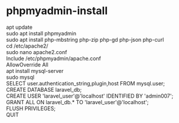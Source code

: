 # phpmyadmin-install

apt update <br>
sudo apt install phpmyadmin<br>
sudo apt install php-mbstring php-zip php-gd php-json php-curl<br>
cd /etc/apache2/<br>
sudo nano apache2.conf<br>
Include /etc/phpmyadmin/apache.conf<br>
AllowOverride All<br>
apt install mysql-server<br>
sudo mysql<br>
SELECT user.authentication_string,plugin,host FROM mysql.user;<br>
CREATE DATABASE laravel_db;<br>
CREATE USER 'laravel_user'@'localhost' IDENTIFIED BY 'admin007';<br>
GRANT ALL ON laravel_db.* TO 'laravel_user'@'localhost';<br>
FLUSH PRIVILEGES;<br>
QUIT
